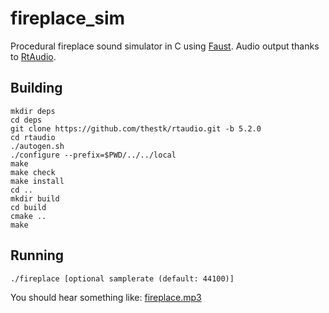 # fireplace_sim

Procedural fireplace sound simulator in C using [Faust](https://faust.grame.fr/).
Audio output thanks to [RtAudio](https://www.music.mcgill.ca/~gary/rtaudio/).

## Building

```
mkdir deps
cd deps
git clone https://github.com/thestk/rtaudio.git -b 5.2.0
cd rtaudio
./autogen.sh
./configure --prefix=$PWD/../../local
make
make check
make install
cd ..
mkdir build
cd build
cmake ..
make
```

## Running

```
./fireplace [optional samplerate (default: 44100)]
```

You should hear something like:
[fireplace.mp3](data/fireplace.mp3)
